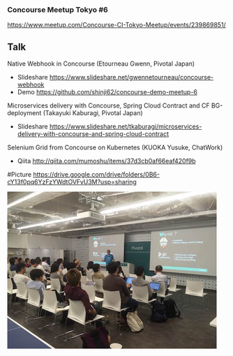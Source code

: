 ### Concourse Meetup Tokyo #6

https://www.meetup.com/Concourse-CI-Tokyo-Meetup/events/239869851/

## Talk
Native Webhook in Concourse (Etourneau Gwenn, Pivotal Japan)  
 * Slideshare https://www.slideshare.net/gwennetourneau/concourse-webhook
 * Demo https://github.com/shinji62/concourse-demo-meetup-6


Microservices delivery with Concourse, Spring Cloud Contract and CF BG-deployment (Takayuki Kaburagi, Pivotal Japan)     
 * Slideshare https://www.slideshare.net/tkaburagi/microservices-delivery-with-concourse-and-spring-cloud-contract


Selenium Grid from Concourse on Kubernetes (KUOKA Yusuke, ChatWork)
 * Qiita http://qiita.com/mumoshu/items/37d3cb0af66eaf420f9b


#Picture
https://drive.google.com/drive/folders/0B6-cY13f0pq6YzFzYWdtOVFvU3M?usp=sharing

!["Image"](images/IMG_1.jpg)
